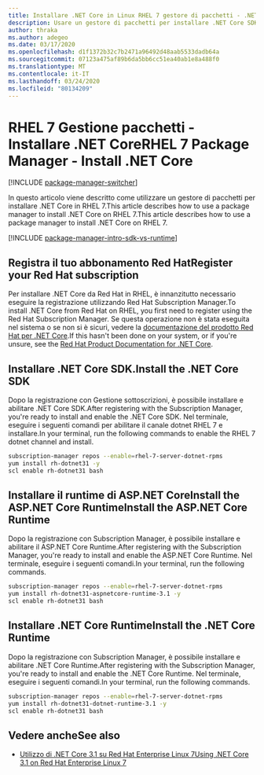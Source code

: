 ```yaml
---
title: Installare .NET Core in Linux RHEL 7 gestore di pacchetti - .NET CoreInstall .NET Core on Linux RHEL 7 package manager - .NET Core
description: Usare un gestore di pacchetti per installare .NET Core SDK e runtime in RHEL 7.Use a package manager to install .NET Core SDK and runtime on RHEL 7.
author: thraka
ms.author: adegeo
ms.date: 03/17/2020
ms.openlocfilehash: d1f1372b32c7b2471a96492d48aab5533dadb64a
ms.sourcegitcommit: 07123a475af89b6da5bb6cc51ea40ab1e8a488f0
ms.translationtype: MT
ms.contentlocale: it-IT
ms.lasthandoff: 03/24/2020
ms.locfileid: "80134209"
---
```

# <a name="rhel-7-package-manager---install-net-core"></a><span data-ttu-id="622dd-103">RHEL 7 Gestione pacchetti - Installare .NET Core</span><span class="sxs-lookup"><span data-stu-id="622dd-103">RHEL 7 Package Manager - Install .NET Core</span></span>

[!INCLUDE [package-manager-switcher](includes/package-manager-switcher.md)]

<span data-ttu-id="622dd-104">In questo articolo viene descritto come utilizzare un gestore di pacchetti per installare .NET Core in RHEL 7.This article describes how to use a package manager to install .NET Core on RHEL 7.</span><span class="sxs-lookup"><span data-stu-id="622dd-104">This article describes how to use a package manager to install .NET Core on RHEL 7.</span></span>

[!INCLUDE [package-manager-intro-sdk-vs-runtime](includes/package-manager-intro-sdk-vs-runtime.md)]

## <a name="register-your-red-hat-subscription"></a><span data-ttu-id="622dd-105">Registra il tuo abbonamento Red Hat</span><span class="sxs-lookup"><span data-stu-id="622dd-105">Register your Red Hat subscription</span></span>

<span data-ttu-id="622dd-106">Per installare .NET Core da Red Hat in RHEL, è innanzitutto necessario eseguire la registrazione utilizzando Red Hat Subscription Manager.</span><span class="sxs-lookup"><span data-stu-id="622dd-106">To install .NET Core from Red Hat on RHEL, you first need to register using the Red Hat Subscription Manager.</span></span> <span data-ttu-id="622dd-107">Se questa operazione non è stata eseguita nel sistema o se non si è sicuri, vedere la [documentazione del prodotto Red Hat per .NET Core](https://access.redhat.com/documentation/net_core/).</span><span class="sxs-lookup"><span data-stu-id="622dd-107">If this hasn't been done on your system, or if you're unsure, see the [Red Hat Product Documentation for .NET Core](https://access.redhat.com/documentation/net_core/).</span></span>

## <a name="install-the-net-core-sdk"></a><span data-ttu-id="622dd-108">Installare .NET Core SDK.</span><span class="sxs-lookup"><span data-stu-id="622dd-108">Install the .NET Core SDK</span></span>

<span data-ttu-id="622dd-109">Dopo la registrazione con Gestione sottoscrizioni, è possibile installare e abilitare .NET Core SDK.</span><span class="sxs-lookup"><span data-stu-id="622dd-109">After registering with the Subscription Manager, you're ready to install and enable the .NET Core SDK.</span></span> <span data-ttu-id="622dd-110">Nel terminale, eseguire i seguenti comandi per abilitare il canale dotnet RHEL 7 e installare.</span><span class="sxs-lookup"><span data-stu-id="622dd-110">In your terminal, run the following commands to enable the RHEL 7 dotnet channel and install.</span></span>

```bash
subscription-manager repos --enable=rhel-7-server-dotnet-rpms
yum install rh-dotnet31 -y
scl enable rh-dotnet31 bash
```

## <a name="install-the-aspnet-core-runtime"></a><span data-ttu-id="622dd-111">Installare il runtime di ASP.NET CoreInstall the ASP.NET Core Runtime</span><span class="sxs-lookup"><span data-stu-id="622dd-111">Install the ASP.NET Core Runtime</span></span>

<span data-ttu-id="622dd-112">Dopo la registrazione con Subscription Manager, è possibile installare e abilitare il ASP.NET Core Runtime.</span><span class="sxs-lookup"><span data-stu-id="622dd-112">After registering with the Subscription Manager, you're ready to install and enable the ASP.NET Core Runtime.</span></span> <span data-ttu-id="622dd-113">Nel terminale, eseguire i seguenti comandi.</span><span class="sxs-lookup"><span data-stu-id="622dd-113">In your terminal, run the following commands.</span></span>

```bash
subscription-manager repos --enable=rhel-7-server-dotnet-rpms
yum install rh-dotnet31-aspnetcore-runtime-3.1 -y
scl enable rh-dotnet31 bash
```

## <a name="install-the-net-core-runtime"></a><span data-ttu-id="622dd-114">Installare .NET Core Runtime</span><span class="sxs-lookup"><span data-stu-id="622dd-114">Install the .NET Core Runtime</span></span>

<span data-ttu-id="622dd-115">Dopo la registrazione con Subscription Manager, è possibile installare e abilitare .NET Core Runtime.</span><span class="sxs-lookup"><span data-stu-id="622dd-115">After registering with the Subscription Manager, you're ready to install and enable the .NET Core Runtime.</span></span> <span data-ttu-id="622dd-116">Nel terminale, eseguire i seguenti comandi.</span><span class="sxs-lookup"><span data-stu-id="622dd-116">In your terminal, run the following commands.</span></span>

```bash
subscription-manager repos --enable=rhel-7-server-dotnet-rpms
yum install rh-dotnet31-dotnet-runtime-3.1 -y
scl enable rh-dotnet31 bash
```

## <a name="see-also"></a><span data-ttu-id="622dd-117">Vedere anche</span><span class="sxs-lookup"><span data-stu-id="622dd-117">See also</span></span>

- [<span data-ttu-id="622dd-118">Utilizzo di .NET Core 3.1 su Red Hat Enterprise Linux 7</span><span class="sxs-lookup"><span data-stu-id="622dd-118">Using .NET Core 3.1 on Red Hat Enterprise Linux 7</span></span>](https://access.redhat.com/documentation/en-us/net_core/3.1/html/getting_started_guide/gs_install_dotnet)

